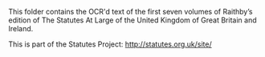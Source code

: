 This folder contains the OCR'd text of the first seven volumes of Raithby’s edition of The Statutes At Large of the United Kingdom of Great Britain and Ireland.

This is part of the Statutes Project: http://statutes.org.uk/site/
